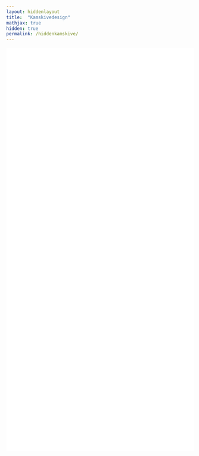 ```yaml
---
layout: hiddenlayout
title:  "Kamskivedesign"
mathjax: true
hidden: true
permalink: /hiddenkamskive/
---
```





<div style="background-color: #FFFFFF; height: 1080px" >
    <script src="https://cdnjs.cloudflare.com/ajax/libs/p5.js/1.1.9/p5.js"></script>
    <script src="https://cdnjs.cloudflare.com/ajax/libs/p5.js/1.1.9/addons/p5.sound.min.js"></script>
    <script src="/assets/p5js/kamskive/sketch.js"></script> 
    <div id="canvasForHTML"></div>
</div>